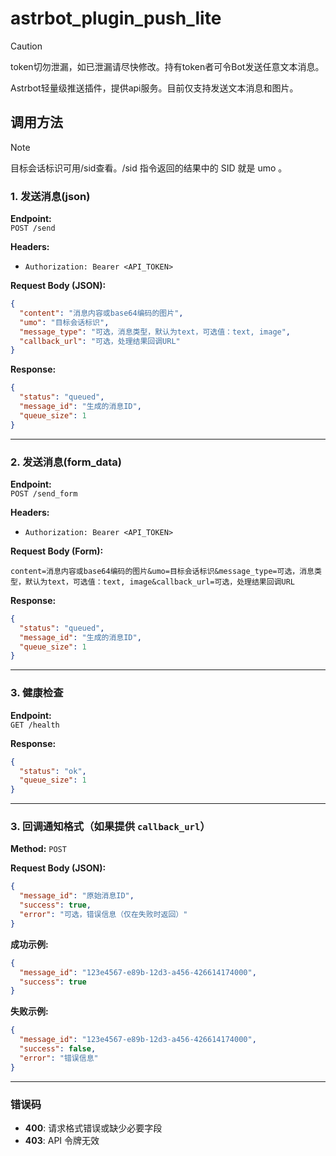 # astrbot_plugin_push_lite

> [!caution]
> token切勿泄漏，如已泄漏请尽快修改。持有token者可令Bot发送任意文本消息。

Astrbot轻量级推送插件，提供api服务。目前仅支持发送文本消息和图片。

## 调用方法

> [!note]
> 目标会话标识可用/sid查看。/sid 指令返回的结果中的 SID 就是 umo 。

### **1. 发送消息(json)**  
**Endpoint:**  
`POST /send`  

**Headers:**  
- `Authorization: Bearer <API_TOKEN>`  

**Request Body (JSON):**  
```json
{
  "content": "消息内容或base64编码的图片",
  "umo": "目标会话标识",
  "message_type": "可选，消息类型，默认为text，可选值：text, image",
  "callback_url": "可选，处理结果回调URL"
}
```

**Response:**  
```json
{
  "status": "queued",
  "message_id": "生成的消息ID",
  "queue_size": 1
}
```

---

### **2. 发送消息(form_data)**  
**Endpoint:**  
`POST /send_form`  

**Headers:**  
- `Authorization: Bearer <API_TOKEN>`  

**Request Body (Form):**  
```text
content=消息内容或base64编码的图片&umo=目标会话标识&message_type=可选，消息类型，默认为text，可选值：text, image&callback_url=可选，处理结果回调URL
```

**Response:**  
```json
{
  "status": "queued",
  "message_id": "生成的消息ID",
  "queue_size": 1
}
```

---

### **3. 健康检查**  
**Endpoint:**  
`GET /health`  

**Response:**  
```json
{
  "status": "ok",
  "queue_size": 1
}
```  

---

### **3. 回调通知格式（如果提供 `callback_url`）**  
**Method:** `POST`  

**Request Body (JSON):**  
```json
{
  "message_id": "原始消息ID",
  "success": true,
  "error": "可选，错误信息（仅在失败时返回）"
}
```

**成功示例:**  
```json
{
  "message_id": "123e4567-e89b-12d3-a456-426614174000",
  "success": true
}
```

**失败示例:**  
```json
{
  "message_id": "123e4567-e89b-12d3-a456-426614174000",
  "success": false,
  "error": "错误信息"
}
```

---

### **错误码**  
- **400**: 请求格式错误或缺少必要字段
- **403**: API 令牌无效
